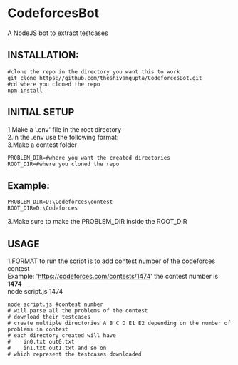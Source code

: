 # CodeforcesBot
A NodeJS bot to extract testcases

## INSTALLATION: ##
```
#clone the repo in the directory you want this to work
git clone https://github.com/theshivamgupta/CodeforcesBot.git
#cd where you cloned the repo
npm install
```

## INITIAL SETUP ##
1.Make a '.env' file in the root directory  <br />
2.In the .env use the following format: <br/>
3.Make a contest folder
```
PROBLEM_DIR=#where you want the created directories
ROOT_DIR=#where you cloned the repo
```
## Example: ##
```
PROBLEM_DIR=D:\Codeforces\contest
ROOT_DIR=D:\Codeforces
```
3.Make sure to make the PROBLEM_DIR inside the ROOT_DIR


## USAGE ##
1.FORMAT to run the script is to add contest number of the codeforces contest <br/>
Example: 'https://codeforces.com/contests/1474' the contest number is **1474** <br/>
node script.js 1474
```
node script.js #contest number
# will parse all the problems of the contest
# download their testcases
# create multiple directories A B C D E1 E2 depending on the number of problems in contest
# each directory created will have 
#    in0.txt out0.txt 
#    in1.txt out1.txt and so on 
# which represent the testcases downloaded
```

